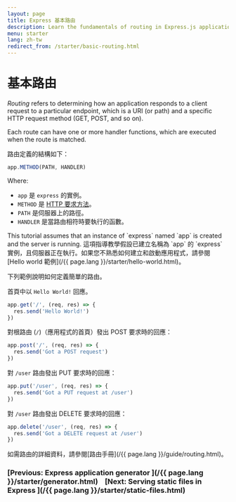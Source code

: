 ```yaml
---
layout: page
title: Express 基本路由
description: Learn the fundamentals of routing in Express.js applications, including how to define routes, handle HTTP methods, and create route handlers for your web server.
menu: starter
lang: zh-tw
redirect_from: /starter/basic-routing.html
---
```


# 基本路由

_Routing_ refers to determining how an application responds to a client request to a particular endpoint, which is a URI (or path) and a specific HTTP request method (GET, POST, and so on).

Each route can have one or more handler functions, which are executed when the route is matched.

路由定義的結構如下：

```js
app.METHOD(PATH, HANDLER)
```

Where:

- `app` 是 `express` 的實例。
- `METHOD` 是 [HTTP 要求方法](http://en.wikipedia.org/wiki/Hypertext_Transfer_Protocol)。
- `PATH` 是伺服器上的路徑。
- `HANDLER` 是當路由相符時要執行的函數。

<div class="doc-box doc-notice" markdown="1">
This tutorial assumes that an instance of `express` named `app` is created and the server is running. 
這項指導教學假設已建立名稱為 `app` 的 `express` 實例，且伺服器正在執行。如果您不熟悉如何建立和啟動應用程式，請參閱 [Hello world 範例](/{{ page.lang }}/starter/hello-world.html)。

</div>

下列範例說明如何定義簡單的路由。

首頁中以 `Hello World!` 回應。

```js
app.get('/', (req, res) => {
  res.send('Hello World!')
})
```

對根路由 (`/`)（應用程式的首頁）發出 POST 要求時的回應：

```js
app.post('/', (req, res) => {
  res.send('Got a POST request')
})
```

對 `/user` 路由發出 PUT 要求時的回應：

```js
app.put('/user', (req, res) => {
  res.send('Got a PUT request at /user')
})
```

對 `/user` 路由發出 DELETE 要求時的回應：

```js
app.delete('/user', (req, res) => {
  res.send('Got a DELETE request at /user')
})
```

如需路由的詳細資料，請參閱[路由手冊](/{{ page.lang }}/guide/routing.html)。

### [Previous: Express application generator ](/{{ page.lang }}/starter/generator.html)&nbsp;&nbsp;&nbsp;&nbsp;[Next: Serving static files in Express ](/{{ page.lang }}/starter/static-files.html)
